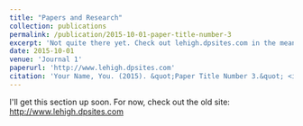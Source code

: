 ```yaml
---
title: "Papers and Research"
collection: publications
permalink: /publication/2015-10-01-paper-title-number-3
excerpt: 'Not quite there yet. Check out lehigh.dpsites.com in the meantime...'
date: 2015-10-01
venue: 'Journal 1'
paperurl: 'http://www.lehigh.dpsites.com'
citation: 'Your Name, You. (2015). &quot;Paper Title Number 3.&quot; <i>Journal 1</i>. 1(3).'
---
```

I'll get this section up soon. For now, check out the old site: http://www.lehigh.dpsites.com
